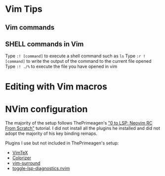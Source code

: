 # Vim Tips
## Vim commands

## SHELL commands in Vim
Type `:! [command]` to execute a shell command such as `ls`
Type `:r ! [command]` to write the output of the command to the current file opened
Type `:! ./%` to execute the file you have opened in vim

# Editing with Vim macros

# NVim configuration
The majority of the setup follows ThePrimeagen's ["0  to LSP: Neovim RC From Scratch"](https://www.youtube.com/watch?v=w7i4amO_zaE) tutorial.
I did not install all the plugins he installed and did not adopt the majority of his key binding remaps. 

Plugins I use but not included in ThePrimeagen's setup: 
- [VimTeX](https://github.com/lervag/vimtex)
- [Colorizer](https://github.com/chrisbra/Colorizer/tree/master)
- [vim-surround](https://github.com/tpope/vim-surround)
- [toggle-lsp-diagnostics.nvim](https://github.com/WhoIsSethDaniel/toggle-lsp-diagnostics.nvim)


